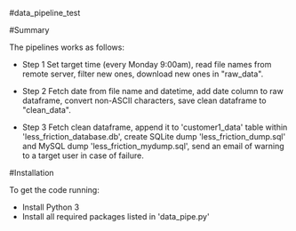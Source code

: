 #data_pipeline_test

#Summary

The pipelines works as follows:

   * Step 1
      Set target time (every Monday 9:00am), read file names from remote server, filter new ones, download new ones in "raw_data".

   * Step 2
      Fetch date from file name and datetime, add date column to raw dataframe, convert non-ASCII characters,
      save clean dataframe to "clean_data".

   * Step 3
      Fetch clean dataframe, append it to 'customer1_data' table within 'less_friction_database.db', create SQLite dump 'less_friction_dump.sql' and MySQL dump 'less_friction_mydump.sql', send an email of warning to a target user in case of failure.


#Installation

To get the code running:

   * Install Python 3
   * Install all required packages listed in 'data_pipe.py'
   
   
